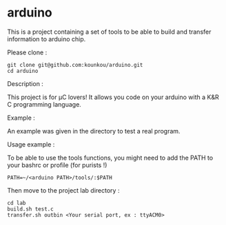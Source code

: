 arduino
=======
This is a project containing a set of tools to be able to build and transfer information to arduino chip.

Please clone :

```
git clone git@github.com:kounkou/arduino.git
cd arduino
```

Description :

This project is for µC lovers!
It allows you code on your arduino with a
K&R C programming language.

Example :

An example was given in the directory to 
test a real program.

Usage example :

To be able to use the tools functions, you might need to add the PATH to your bashrc or profile (for purists !)

```
PATH=~/<arduino PATH>/tools/:$PATH
```
Then move to the project lab directory :

```
cd lab
build.sh test.c
transfer.sh outbin <Your serial port, ex : ttyACM0>
```
